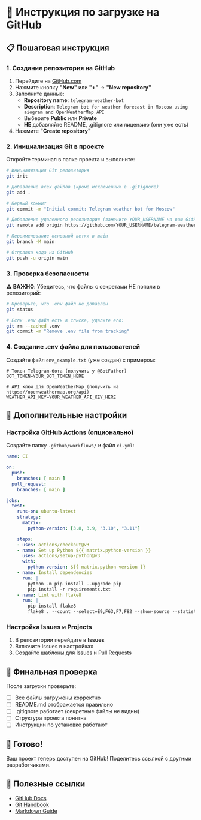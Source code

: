 # 🚀 Инструкция по загрузке на GitHub

## 📋 Пошаговая инструкция

### 1. Создание репозитория на GitHub

1. Перейдите на [GitHub.com](https://github.com)
2. Нажмите кнопку **"New"** или **"+"** → **"New repository"**
3. Заполните данные:
   - **Repository name**: `telegram-weather-bot`
   - **Description**: `Telegram bot for weather forecast in Moscow using aiogram and OpenWeatherMap API`
   - Выберите **Public** или **Private**
   - **НЕ** добавляйте README, .gitignore или лицензию (они уже есть)
4. Нажмите **"Create repository"**

### 2. Инициализация Git в проекте

Откройте терминал в папке проекта и выполните:

```bash
# Инициализация Git репозитория
git init

# Добавление всех файлов (кроме исключенных в .gitignore)
git add .

# Первый коммит
git commit -m "Initial commit: Telegram weather bot for Moscow"

# Добавление удаленного репозитория (замените YOUR_USERNAME на ваш GitHub username)
git remote add origin https://github.com/YOUR_USERNAME/telegram-weather-bot.git

# Переименование основной ветки в main
git branch -M main

# Отправка кода на GitHub
git push -u origin main
```

### 3. Проверка безопасности

⚠️ **ВАЖНО**: Убедитесь, что файлы с секретами НЕ попали в репозиторий:

```bash
# Проверьте, что .env файл не добавлен
git status

# Если .env файл есть в списке, удалите его:
git rm --cached .env
git commit -m "Remove .env file from tracking"
```

### 4. Создание .env файла для пользователей

Создайте файл `env_example.txt` (уже создан) с примером:

```env
# Токен Telegram-бота (получить у @BotFather)
BOT_TOKEN=YOUR_BOT_TOKEN_HERE

# API ключ для OpenWeatherMap (получить на https://openweathermap.org/api)
WEATHER_API_KEY=YOUR_WEATHER_API_KEY_HERE
```

## 🔧 Дополнительные настройки

### Настройка GitHub Actions (опционально)

Создайте папку `.github/workflows/` и файл `ci.yml`:

```yaml
name: CI

on:
  push:
    branches: [ main ]
  pull_request:
    branches: [ main ]

jobs:
  test:
    runs-on: ubuntu-latest
    strategy:
      matrix:
        python-version: [3.8, 3.9, "3.10", "3.11"]

    steps:
    - uses: actions/checkout@v3
    - name: Set up Python ${{ matrix.python-version }}
      uses: actions/setup-python@v3
      with:
        python-version: ${{ matrix.python-version }}
    - name: Install dependencies
      run: |
        python -m pip install --upgrade pip
        pip install -r requirements.txt
    - name: Lint with flake8
      run: |
        pip install flake8
        flake8 . --count --select=E9,F63,F7,F82 --show-source --statistics
```

### Настройка Issues и Projects

1. В репозитории перейдите в **Issues**
2. Включите Issues в настройках
3. Создайте шаблоны для Issues и Pull Requests

## 📝 Финальная проверка

После загрузки проверьте:

- [ ] Все файлы загружены корректно
- [ ] README.md отображается правильно
- [ ] .gitignore работает (секретные файлы не видны)
- [ ] Структура проекта понятна
- [ ] Инструкции по установке работают

## 🎉 Готово!

Ваш проект теперь доступен на GitHub! Поделитесь ссылкой с другими разработчиками.

## 🔗 Полезные ссылки

- [GitHub Docs](https://docs.github.com/)
- [Git Handbook](https://guides.github.com/introduction/git-handbook/)
- [Markdown Guide](https://www.markdownguide.org/)

